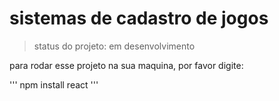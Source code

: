 # sistemas de cadastro de jogos

> status do projeto: em desenvolvimento 

para rodar esse projeto na sua maquina, por favor digite:

'''
npm install react
'''
